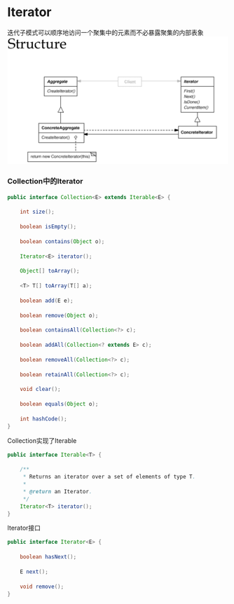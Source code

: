 # Iterator
迭代子模式可以顺序地访问一个聚集中的元素而不必暴露聚集的内部表象
![Factory Method](../../picture/designpattern/iterator.png)

### Collection中的Iterator
```java
public interface Collection<E> extends Iterable<E> {

    int size();

    boolean isEmpty();

    boolean contains(Object o);

    Iterator<E> iterator();

    Object[] toArray();

    <T> T[] toArray(T[] a);

    boolean add(E e);

    boolean remove(Object o);

    boolean containsAll(Collection<?> c);

    boolean addAll(Collection<? extends E> c);

    boolean removeAll(Collection<?> c);

    boolean retainAll(Collection<?> c);

    void clear();

    boolean equals(Object o);

    int hashCode();
}
```
Collection实现了Iterable
```java
public interface Iterable<T> {

    /**
     * Returns an iterator over a set of elements of type T.
     *
     * @return an Iterator.
     */
    Iterator<T> iterator();
}

```

Iterator接口
```java
public interface Iterator<E> {

    boolean hasNext();

    E next();

    void remove();
}
```

